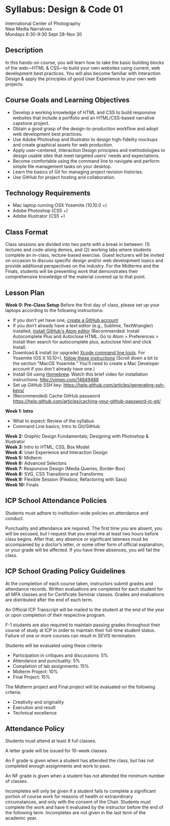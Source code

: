 # Syllabus: Design &amp; Code 01

International Center of Photography  
New Media Narratives  
Mondays 6:30-9:30 Sept 28-Nov 30


## Description

In this hands-on course, you will learn how to take the basic building blocks of the web&mdash;HTML &amp; CSS&mdash;to build your own websites using current, web development best practices. You will also become familiar with Interaction Design &amp; apply the principles of good User Experience to your own web projects.


## Course Goals and Learning Objectives
* Develop a working knowledge of HTML and CSS to build responsive websites that include a portfolio and an HTML/CSS-based narrative capstone project.
* Obtain a good grasp of the design-to-production workflow and adopt web development best practices.
* Use Adobe Photoshop and Illustrator to design high-fidelity mockups and create graphical assets for web production.
* Apply user-centered, Interaction Design principles and methodologies to design usable sites that meet targeted users' needs and expectations.
* Become comfortable using the command line to navigate and perform simple file management tasks on your desktop.
* Learn the basics of Git for managing project revision histories.
* Use GitHub for project hosting and collaboration.


## Technology Requirements
* Mac laptop running OSX Yosemite (10.10.0 +)
* Adobe Photoshop (CS5 +)
* Adobe Illustrator (CS5 +)


## Class Format
Class sessions are divided into two parts with a break in between: (1) lectures and code-along demos, and (2) working labs where students complete an in-class, lecture-based exercise. Guest lecturers will be invited on occasion to discuss specific design and/or web development topics and provide additional perspectives on the industry. For the Midterms and the Finals, students will be presenting work that demonstrates their comprehensive knowledge of the material covered up to that point.


## Lesson Plan
**Week 0: Pre-Class Setup**
Before the first day of class, please set up your laptops according to the following instructions:
* If you don’t yet have one, [create a GitHub account](https://github.com)
* If you don’t already have a text editor (e.g., Sublime, TextWrangler) installed, [install GitHub's Atom editor](https://atom.io) (Recommended: Install Autocomplete Plus and Autoclose HTML. Go to Atom > Preferences > Install then search for autocomplete plus, autoclose html and click Install.
* Download & install (or upgrade) [Xcode command line tools](https://developer.apple.com/downloads/index.action). For Yosemite (OS X 10.10+), [follow these instructions](http://railsapps.github.io/xcode-command-line-tools.html) (Scroll down a bit to the section "MacOS Yosemite.” You'll need to create a Mac Developer account if you don't already have one.)
* Install Git using [Homebrew](http://brew.sh). Watch this brief video for installation instructions: http://vimeo.com/14649488
* Set up GitHub SSH key: https://help.github.com/articles/generating-ssh-keys/
* (Recommended) Cache GitHub password https://help.github.com/articles/caching-your-github-password-in-git/

**Week 1: Intro**
* What to expect: Review of the syllabus
* Command Line basics; Intro to Git/GitHub  

**Week 2:** Graphic Design Fundamentals; Designing with Photoshop & Illustrator  
**Week 3:** Intro to HTML, CSS, Box Model  
**Week 4:** User Experience and Interaction Design  
**Week 5:** Midterm  
**Week 6:** Advanced Selectors  
**Week 7:** Responsive Design (Media Queries, Border-Box)  
**Week 8:** SVG, CSS Transitions and Transforms  
**Week 9:** Flexible Session (Flexbox; Refactoring with Sass)  
**Week 10:** Finals  


## ICP School Attendance Policies
Students must adhere to institution-wide policies on attendance and conduct.

Punctuality and attendance are required. The first time you are absent, you will be excused, but I request that you email me at least two hours before class begins. After that, any absence or significant lateness must be accompanied by a doctor’s letter, or some other form of official explanation, or your grade will be affected. If you have three absences, you will fail the class.


## ICP School Grading Policy Guidelines

At the completion of each course taken, instructors submit grades and attendance records. Written evaluations are completed for each student for all MFA classes and for Certificate Seminar classes. Grades and evaluations are distributed after the end of each term.

An Official ICP Transcript will be mailed to the student at the end of the year or upon completion of their respective program.

F-1 students are also required to maintain passing grades throughout their course of study at ICP in order to maintain their full-time student status. Failure of one or more courses can result in SEVIS termination.

Students will be evaluated using these criteria:  
* Participation in critiques and discussions: 5%
* Attendance and punctuality: 5%
* Completion of lab assignments: 15%
* Midterm Project: 10%
* Final Project: 15%

The Midterm project and Final project will be evaluated on the following criteria:
* Creativity and originality
* Execution and result
* Technical excellence

## Attendance Policy
Students must attend at least 8 full classes.

A letter grade will be issued for 10-week classes.

An F grade is given when a student has attended the class, but has not completed enough assignments and work to pass.

An NF grade is given when a student has not attended the minimum number of classes.

Incompletes will only be given if a student fails to complete a significant portion of course work for reasons of health or extraordinary circumstances, and only with the consent of the Chair. Students must complete the work and have it evaluated by the instructor before the end of the following term. Incompletes are not given in the last term of the academic year.
